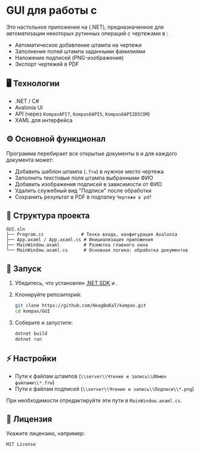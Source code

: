 # GUI для работы с&#x20;

Это настольное приложение на  (.NET), предназначенное для автоматизации некоторых рутинных операций с чертежами в :

* Автоматическое добавление штампа на чертежи
* Заполнение полей штампа заданными фамилиями
* Наложение подписей (PNG-изображения)
* Экспорт чертежей в PDF

## 🖥️ Технологии

* .NET / C#
* Avalonia UI
* API  (через `KompasAPI7`, `Kompas6API5`, `Kompas6API2D5COM`)
* XAML для интерфейса

## ⚙️ Основной функционал

Программа перебирает все открытые документы в  и для каждого документа может:

* Добавить шаблон штампа (`.frw`) в нужное место чертежа
* Заполнить текстовые поля штампа выбранными ФИО
* Добавить изображения подписей в зависимости от ФИО
* Удалить служебный вид "Подписи" после обработки
* Сохранить результат в PDF в подпапку `Чертежи в pdf`

## 📂 Структура проекта

```
GUI.sln
├── Program.cs              # Точка входа, конфигурация Avalonia
├── App.axaml / App.axaml.cs # Инициализация приложения
├── MainWindow.axaml         # Разметка главного окна
└── MainWindow.axaml.cs      # Основная логика: обработка документов
```

## 🚀 Запуск

1. Убедитесь, что установлен [.NET SDK](https://dotnet.microsoft.com/) и .

2. Клонируйте репозиторий:

   ```bash
   git clone https://github.com/HeagBoKaT/kompas.git
   cd kompas/GUI
   ```

3. Соберите и запустите:

   ```bash
   dotnet build
   dotnet run
   ```

## ⚡ Настройки

* Пути к файлам штампов (`\\server\\Чтение и запись\\Обмен файлами\\*.frw`)
* Пути к файлам подписей (`\\server\\Чтение и запись\\Подписи\\*.png`)

При необходимости отредактируйте эти пути в `MainWindow.axaml.cs`.

## 📄 Лицензия

Укажите лицензию, например:

```
MIT License
```
